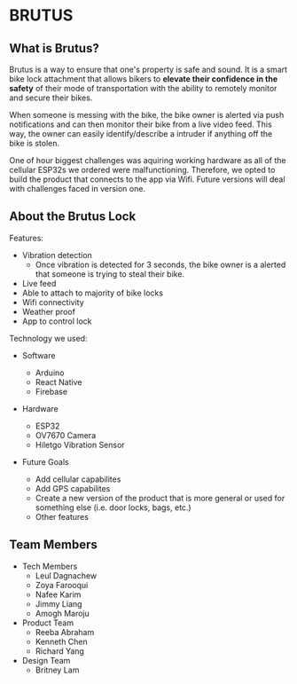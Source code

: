 # BRUTUS

## What is Brutus?
Brutus is a way to ensure that one's property is safe and sound. It is a smart bike lock attachment that allows bikers to **elevate their confidence in the safety** of their mode of transportation with the ability to remotely monitor and secure their bikes.

When someone is messing with the bike, the bike owner is alerted via push notifications and can then monitor their bike from a live video feed. This way, the owner can easily identify/describe a intruder if anything off the bike is stolen.

One of hour biggest challenges was aquiring working hardware as all of the cellular ESP32s we ordered were malfunctioning. Therefore, we opted to build the product that connects to the app via Wifi. Future versions will deal with challenges faced in version one.

## About the Brutus Lock

Features:
* Vibration detection
  * Once vibration is detected for 3 seconds, the bike owner is a alerted that someone is trying to steal their bike.
* Live feed
* Able to attach to majority of bike locks
* Wifi connectivity
* Weather proof
* App to control lock

Technology we used:
* Software
  * Arduino
  * React Native
  * Firebase
* Hardware
  * ESP32
  * OV7670 Camera
  * Hiletgo Vibration Sensor
 
* Future Goals
  * Add cellular capabilites
  * Add GPS capabilites
  * Create a new version of the product that is more general or used for something else (i.e. door locks, bags, etc.)
  * Other features


## Team Members
* Tech Members
  * Leul Dagnachew
  * Zoya Farooqui
  * Nafee Karim
  * Jimmy Liang
  * Amogh Maroju
* Product Team
  * Reeba Abraham
  * Kenneth Chen
  * Richard Yang
* Design Team
  * Britney Lam
